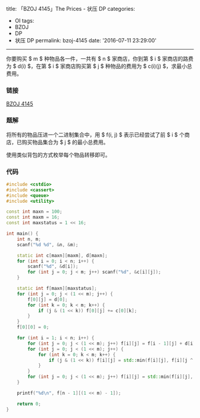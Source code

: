 title: 「BZOJ 4145」The Prices - 状压 DP
categories:
  - OI
tags:
  - BZOJ
  - DP
  - 状压 DP
permalink: bzoj-4145
date: '2016-07-11 23:29:00'
---

你要购买 $ m $ 种物品各一件，一共有 $ n $ 家商店，你到第 $ i $ 家商店的路费为 $ d(i) $，在第 $ i $ 家商店购买第 $ j $ 种物品的费用为 $ c(i)(j) $，求最小总费用。

<!-- more -->

### 链接

[BZOJ 4145](http://www.lydsy.com/JudgeOnline/problem.php?id=4145)

### 题解

将所有的物品压进一个二进制集合中，用 $ f(i, j) $ 表示已经尝试了前 $ i $ 个商店，已购买物品集合为 $ j $ 的最小总费用。

使用类似背包的方式枚举每个物品转移即可。

### 代码

```cpp
#include <cstdio>
#include <cassert>
#include <queue>
#include <utility>

const int maxn = 100;
const int maxm = 16;
const int maxstatus = 1 << 16;

int main() {
    int n, m;
    scanf("%d %d", &n, &m);

    static int c[maxn][maxm], d[maxn];
    for (int i = 0; i < n; i++) {
        scanf("%d", &d[i]);
        for (int j = 0; j < m; j++) scanf("%d", &c[i][j]);
    }

    static int f[maxn][maxstatus];
    for (int j = 0; j < (1 << m); j++) {
        f[0][j] = d[0];
        for (int k = 0; k < m; k++) {
            if (j & (1 << k)) f[0][j] += c[0][k];
        }
    }
    f[0][0] = 0;

    for (int i = 1; i < n; i++) {
        for (int j = 0; j < (1 << m); j++) f[i][j] = f[i - 1][j] + d[i];
        for (int j = 0; j < (1 << m); j++) {
            for (int k = 0; k < m; k++) {
                if (j & (1 << k)) f[i][j] = std::min(f[i][j], f[i][j ^ (1 << k)] + c[i][k]);
            }
        }
        for (int j = 0; j < (1 << m); j++) f[i][j] = std::min(f[i][j], f[i - 1][j]); // , printf("f[%d][%d] = %d\n", i, j, f[i][j]);
    }

    printf("%d\n", f[n - 1][(1 << m) - 1]);

    return 0;
}
```